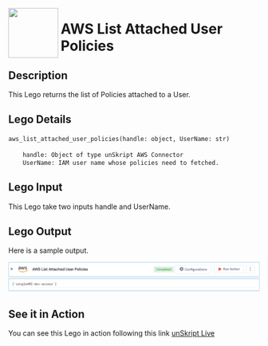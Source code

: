 [<img align="left" src="https://unskript.com/assets/favicon.png" width="100" height="100" style="padding-right: 5px">](https://unskript.com/assets/favicon.png) 
<h1>AWS List Attached User Policies </h1>

## Description
This Lego returns the list of Policies attached to a User.


## Lego Details

    aws_list_attached_user_policies(handle: object, UserName: str)

        handle: Object of type unSkript AWS Connector
        UserName: IAM user name whose policies need to fetched.

## Lego Input
This Lego take two inputs handle and UserName. 

## Lego Output
Here is a sample output.

<img src="./1.png">

## See it in Action

You can see this Lego in action following this link [unSkript Live](https://unskript.com)